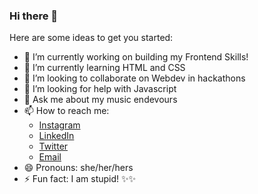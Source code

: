 ### Hi there 👋


<!-- **KeshviM2/KeshviM2** is a ✨ _special_ ✨ repository because its `README.md` (this file) appears on your GitHub profile.-->

Here are some ideas to get you started:

- 🔭 I’m currently working on building my Frontend Skills!
- 🌱 I’m currently learning HTML and CSS
- 👯 I’m looking to collaborate on Webdev in hackathons
- 🤔 I’m looking for help with Javascript
- 💬 Ask me about my music endevours
- 📫 How to reach me: 
    - [Instagram](https://www.instagram.com/keshvi_mishra)
    - [LinkedIn](https://www.linkedin.com/in/keshvi)
    - [Twitter](https://twitter.com/Keshvimishra)
    - [Email](mailto:keshmish07@gmail.com?subject=%20Found%20you%20on%20GitHub%20Let's%20catch%20up)
- 😄 Pronouns: she/her/hers
- ⚡ Fun fact: I am stupid! ✨✨


